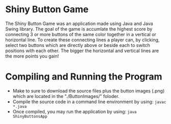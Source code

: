 # Shiny Button Game

The Shiny Button Game was an application made using Java and Java Swing library. The goal of the game is accumlate the highest score by connecting 3 or more buttons of the same color together in a vertical or horizontal line. To create these connecting lines a player can, by clicking, select two buttons which are directly above or beside each to switch positions with each other. The bigger the horizontal and vertical lines are the more points you gain! 

# Compiling and Running the Program
- Make to sure to download the source files plus the button images (.png) which are located in the "./ButtonImages/" foloder.
- Compile the source code in a command line environment by using: ` javac *.java `
- Once compiled, you may run the application by using: ` java ShinyButtonsApp `
